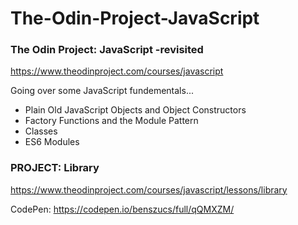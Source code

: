 # The-Odin-Project-JavaScript
### The Odin Project: JavaScript -revisited
https://www.theodinproject.com/courses/javascript

Going over some JavaScript fundementals...
* Plain Old JavaScript Objects and Object Constructors
* Factory Functions and the Module Pattern
* Classes
* ES6 Modules


### PROJECT: Library
https://www.theodinproject.com/courses/javascript/lessons/library

CodePen: https://codepen.io/benszucs/full/qQMXZM/
